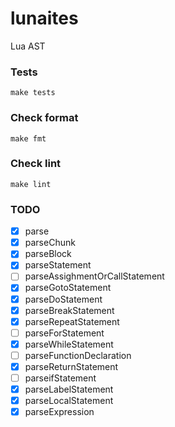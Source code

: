 # lunaites

Lua AST

### Tests

```
make tests
```

### Check format

```
make fmt
```

### Check lint

```
make lint
```

### TODO

- [x] parse
- [x] parseChunk
- [x] parseBlock
- [x] parseStatement
- [ ] parseAssighmentOrCallStatement
- [x] parseGotoStatement
- [x] parseDoStatement
- [x] parseBreakStatement
- [x] parseRepeatStatement
- [ ] parseForStatement
- [x] parseWhileStatement
- [ ] parseFunctionDeclaration
- [x] parseReturnStatement
- [ ] parseifStatement
- [x] parseLabelStatement
- [x] parseLocalStatement
- [x] parseExpression
